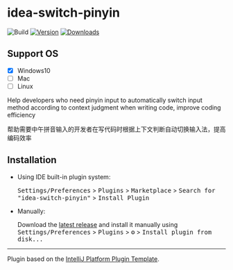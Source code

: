 # idea-switch-pinyin

![Build](https://github.com/Adon92/idea-switch-pinyin/workflows/Build/badge.svg)
[![Version](https://img.shields.io/jetbrains/plugin/v/PLUGIN_ID.svg)](https://plugins.jetbrains.com/plugin/PLUGIN_ID)
[![Downloads](https://img.shields.io/jetbrains/plugin/d/PLUGIN_ID.svg)](https://plugins.jetbrains.com/plugin/PLUGIN_ID)

## Support OS

- [x] Windows10
- [ ] Mac
- [ ] Linux

<!-- Plugin description -->
Help developers who need pinyin input to automatically switch input method according to context judgment when writing code, improve coding efficiency

帮助需要中午拼音输入的开发者在写代码时根据上下文判断自动切换输入法，提高编码效率
<!-- Plugin description end -->

## Installation

- Using IDE built-in plugin system:

  <kbd>Settings/Preferences</kbd> > <kbd>Plugins</kbd> > <kbd>Marketplace</kbd> > <kbd>Search for "idea-switch-pinyin"</kbd> >
  <kbd>Install Plugin</kbd>

- Manually:

  Download the [latest release](https://github.com/Adon92/idea-switch-pinyin/releases/latest) and install it manually using
  <kbd>Settings/Preferences</kbd> > <kbd>Plugins</kbd> > <kbd>⚙️</kbd> > <kbd>Install plugin from disk...</kbd>

---
Plugin based on the [IntelliJ Platform Plugin Template][template].

[template]: https://github.com/JetBrains/intellij-platform-plugin-template
